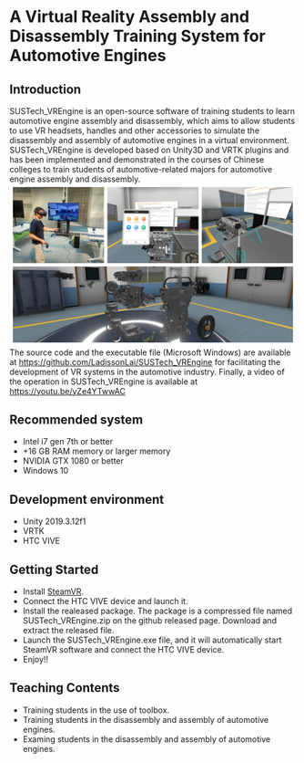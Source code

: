 A Virtual Reality Assembly and Disassembly Training System for Automotive Engines
===============

## Introduction
SUSTech_VREngine is an open-source software of training students to learn automotive engine assembly and disassembly, which aims to allow students to use VR headsets, handles and other accessories to simulate the disassembly and assembly of automotive engines in a virtual environment. SUSTech_VREngine is developed based on Unity3D and VRTK plugins and has been implemented and demonstrated in the courses of Chinese colleges to train students of automotive-related majors for automotive engine assembly and disassembly. 
![](./Docs/overview.png)
The source code and the executable file (Microsoft Windows) are available at https://github.com/LadissonLai/SUSTech_VREngine for facilitating the development of VR systems in the automotive industry. Finally, a video of the operation in SUSTech_VREngine is available at https://youtu.be/yZe4YTwwAC


## Recommended system
* Intel i7 gen 7th or better
* +16 GB RAM memory or larger memory
* NVIDIA GTX 1080 or better
* Windows 10

## Development environment
* Unity 2019.3.12f1
* VRTK
* HTC VIVE

## Getting Started
* Install [SteamVR](https://store.steampowered.com/app/250820/SteamVR/).
* Connect the HTC VIVE device and launch it.
* Install the realeased package. The package is a compressed file named SUSTech_VREngine.zip on the github released page. Download and extract the released file.
* Launch the SUSTech_VREngine.exe file, and it will automatically start SteamVR software and connect the HTC VIVE device.
* Enjoy!!
  
## Teaching Contents
* Training students in the use of toolbox.
* Training students in the disassembly and assembly of automotive engines.
* Examing students in the disassembly and assembly of automotive engines.
